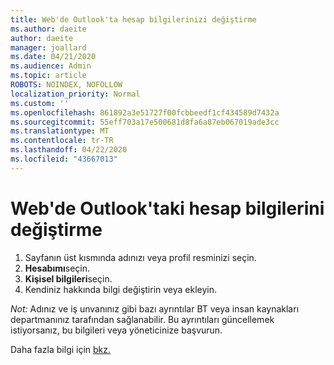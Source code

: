 ```yaml
---
title: Web'de Outlook'ta hesap bilgilerinizi değiştirme
ms.author: daeite
author: daeite
manager: joallard
ms.date: 04/21/2020
ms.audience: Admin
ms.topic: article
ROBOTS: NOINDEX, NOFOLLOW
localization_priority: Normal
ms.custom: ''
ms.openlocfilehash: 861892a3e51727f00fcbbeedf1cf434589d7432a
ms.sourcegitcommit: 55eff703a17e500681d8fa6a87eb067019ade3cc
ms.translationtype: MT
ms.contentlocale: tr-TR
ms.lasthandoff: 04/22/2020
ms.locfileid: "43667013"
---
```

# <a name="change-account-information-in-outlook-on-the-web"></a>Web'de Outlook'taki hesap bilgilerini değiştirme

1. Sayfanın üst kısmında adınızı veya profil resminizi seçin.
1. **Hesabımı**seçin.
1. **Kişisel bilgileri**seçin.
1. Kendiniz hakkında bilgi değiştirin veya ekleyin.

*Not:* Adınız ve iş unvanınız gibi bazı ayrıntılar BT veya insan kaynakları departmanınız tarafından sağlanabilir. Bu ayrıntıları güncellemek istiyorsanız, bu bilgileri veya yöneticinize başvurun.

Daha fazla bilgi için [bkz.](https://support.office.com/article/b2dbb289-851d-4bed-93c3-3e136f5659ec)